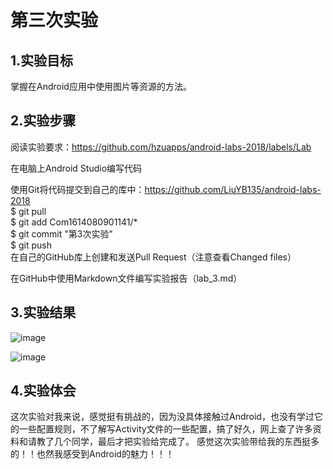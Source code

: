 # 第三次实验

## 1.实验目标
掌握在Android应用中使用图片等资源的方法。

## 2.实验步骤
阅读实验要求：https://github.com/hzuapps/android-labs-2018/labels/Lab
 
 在电脑上Android Studio编写代码


 使用Git将代码提交到自己的库中：https://github.com/LiuYB135/android-labs-2018  
 $ git pull  
 $ git add Com1614080901141/*  
 $ git commit "第3次实验"  
 $ git push  
 在自己的GitHub库上创建和发送Pull Request（注意查看Changed files）  
 
 在GitHub中使用Markdown文件编写实验报告（lab_3.md）  
 

## 3.实验结果

![image](https://github.com/LiuYB135/android-labs-2018/blob/master/com1614080901141/main1.jpg)

![image](https://github.com/LiuYB135/android-labs-2018/blob/master/com1614080901141/main2.jpg)

## 4.实验体会
这次实验对我来说，感觉挺有挑战的，因为没具体接触过Android，也没有学过它的一些配置规则，不了解写Activity文件的一些配置，搞了好久，网上查了许多资料和请教了几个同学，最后才把实验给完成了。
感觉这次实验带给我的东西挺多的！！也然我感受到Android的魅力！！！
